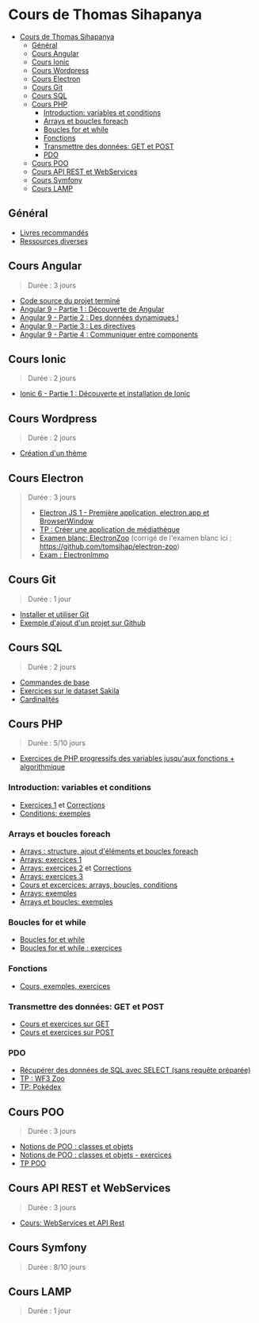 # Cours de Thomas Sihapanya

- [Cours de Thomas Sihapanya](#cours-de-thomas-sihapanya)
  - [Général](#g%c3%a9n%c3%a9ral)
  - [Cours Angular](#cours-angular)
  - [Cours Ionic](#cours-ionic)
  - [Cours Wordpress](#cours-wordpress)
  - [Cours Electron](#cours-electron)
  - [Cours Git](#cours-git)
  - [Cours SQL](#cours-sql)
  - [Cours PHP](#cours-php)
    - [Introduction: variables et conditions](#introduction-variables-et-conditions)
    - [Arrays et boucles foreach](#arrays-et-boucles-foreach)
    - [Boucles for et while](#boucles-for-et-while)
    - [Fonctions](#fonctions)
    - [Transmettre des données: GET et POST](#transmettre-des-donn%c3%a9es-get-et-post)
    - [PDO](#pdo)
  - [Cours POO](#cours-poo)
  - [Cours API REST et WebServices](#cours-api-rest-et-webservices)
  - [Cours Symfony](#cours-symfony)
  - [Cours LAMP](#cours-lamp)

## Général

- [Livres recommandés](Random/recommanded-books.md)
- [Ressources diverses](Random/ressources.md)

## Cours Angular

> Durée : 3 jours

- [Code source du projet terminé](Angular/angular-tour-of-heroes)
- [Angular 9 - Partie 1 : Découverte de Angular](Angular/01.md)
- [Angular 9 - Partie 2 : Des données dynamiques !](Angular/02.md)
- [Angular 9 - Partie 3 : Les directives](Angular/03.md)
- [Angular 9 - Partie 4 : Communiquer entre components](Angular/04.md)

## Cours Ionic
> Durée : 2 jours
- [Ionic 6 - Partie 1 : Découverte et installation de Ionic](Ionic/01.md)


## Cours Wordpress
> Durée : 2 jours
 - [Création d'un thème](https://gist.github.com/tomsihap/268904d9eee5fccbc6a669105a9a318e)

## Cours Electron
> Durée : 3 jours
> - [Electron JS 1 - Première application, electron.app et BrowserWindow](ElectronJS/01.md)
> - [TP : Créer une application de médiathèque](ElectronJS/02.md)
> - [Examen blanc: ElectronZoo](ElectronJS/03.md) (corrigé de l'examen blanc ici : https://github.com/tomsihap/electron-zoo)
> - [Exam : ElectronImmo](ElectronJS/04.md)
## Cours Git

> Durée : 1 jour
- [Installer et utiliser Git](https://github.com/tomsihap/allcourses/blob/b2543928c9c83f3d47c02cd3423b5e15267533f4/Random/git.md)
- [Exemple d'ajout d'un projet sur Github](https://github.com/tomsihap/courses/blob/4b369b829dd823946ac3f79343f4f2d7a63f1745/topics/symfony/tp01-correction.md#ajouter-le-projet-%c3%a0-git)

## Cours SQL

> Durée : 2 jours
- [Commandes de base](https://gist.github.com/tomsihap/78d0c3fb0fc36239526c5a0fc6941993)
- [Exercices sur le dataset Sakila](https://gist.github.com/tomsihap/1c496f0da611aae2ec1bdc9eca45e06f)
- [Cardinalités](https://github.com/tomsihap/MVC-course/blob/c3c750743213daa6e0612ef260064ae1d9feb022/_cours/MVC-06.md)

## Cours PHP

> Durée : 5/10 jours

- [Exercices de PHP progressifs des variables jusqu'aux fonctions + algorithmique](https://gist.github.com/tomsihap/6583f017ca858ae74d9221a51f82ba63)

### Introduction: variables et conditions

- [Exercices 1](https://gist.github.com/tomsihap/0672872f32d20b74368dab80eb9907db#file-exercice-php) et [Corrections](https://gist.github.com/tomsihap/0672872f32d20b74368dab80eb9907db#file-correction-php)
- [Conditions: exemples](https://github.com/tomsihap/PHP-course/blob/master/TD-01%20-%20Structures/conditions.php)

### Arrays et boucles foreach

- [Arrays : structure, ajout d'éléments et boucles foreach](https://gist.github.com/tomsihap/d694dddf1f0c968202127859e3e1e026#file-01-cours-md)
- [Arrays: exercices 1](https://github.com/tomsihap/php-exercices/blob/master/exercice-02-arrays/index.php)
- [Arrays: exercices 2](https://gist.github.com/tomsihap/d694dddf1f0c968202127859e3e1e026#file-02-exercices-php) et [Corrections](https://gist.github.com/tomsihap/d694dddf1f0c968202127859e3e1e026#file-03-corrige-php)
- [Arrays: exercices 3](https://gist.github.com/tomsihap/0ce95ee46a6b57d55144a67d68baed35)
- [Cours et excercices: arrays, boucles, conditions](https://github.com/tomsihap/PHP-course/blob/master/TD-01%20-%20Structures/exercice.md)
- [Arrays: exemples](https://github.com/tomsihap/PHP-course/blob/master/TD-01%20-%20Structures/arrays.php)
- [Arrays et boucles: exemples](https://github.com/tomsihap/PHP-course/blob/master/TD-01%20-%20Structures/boucles-arrays.php)

### Boucles for et while

- [Boucles for et while](https://gist.github.com/tomsihap/aa0c9f59822fb62df2983b04ba1d2b13)
- [Boucles for et while : exercices](https://gist.github.com/tomsihap/273567c96b40f4d62b175b2b9aa2951d)

### Fonctions

- [Cours, exemples, exercices](https://gist.github.com/tomsihap/a80e77745ad223b02de1053403eaa903)

### Transmettre des données: GET et POST

- [Cours et exercices sur GET](https://gist.github.com/tomsihap/b92d7ff51c564cb6c9db408fd0bc0a36)
- [Cours et exercices sur POST](https://gist.github.com/tomsihap/526ba2f3193245bdc9b61ef32d7aaf94)

### PDO

- [Récupérer des données de SQL avec SELECT (sans requête préparée)](https://gist.github.com/tomsihap/4c91b7e3048a63fd01579e37dd2af926)
- [TP : WF3 Zoo](https://github.com/tomsihap/wf3zoo)
- [TP: Pokédex](https://github.com/tomsihap/crud-example-php-course)

## Cours POO

> Durée : 3 jours

- [Notions de POO : classes et objets](POO/01-cours.md)
- [Notions de POO : classes et objets - exercices](POO/01-exercices.md)
- [TP POO](POO/02-exercices.md)

## Cours API REST et WebServices

> Durée : 3 jours
- [Cours: WebServices et API Rest](https://github.com/tomsihap/php-api-course/blob/master/01%20-%20cours.md)

## Cours Symfony

> Durée : 8/10 jours

## Cours LAMP

> Durée  : 1 jour

